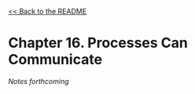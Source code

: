 [&lt;&lt; Back to the README](README.md)

# Chapter 16. Processes Can Communicate

*Notes forthcoming*